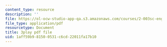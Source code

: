 ```yaml
---
content_type: resource
description: ''
file: https://ol-ocw-studio-app-qa.s3.amazonaws.com/courses/2-003sc-engineering-dynamics-fall-2011/1aff59b981500531c6cd22011fa17b10_fK9AGvLf3yw.pdf
file_type: application/pdf
resourcetype: Document
title: 3play pdf file
uid: 1aff59b9-8150-0531-c6cd-22011fa17b10
---
```

